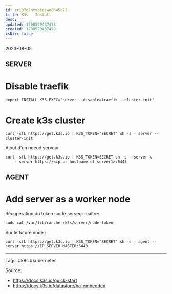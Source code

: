 ```yaml
---
id: zri37q2nxvpiejwn8h45c72
title: K3s   Install
desc: ''
updated: 1708520437478
created: 1708520437478
isDir: false
---
```

2023-08-05

## SERVER

# Disable traefik
```
export INSTALL_K3S_EXEC="server --disable=traefik --cluster-init"
```

# Create k3s cluster
```
curl -sfL https://get.k3s.io | K3S_TOKEN="SECRET" sh -s - server --cluster-init
```

Ajout d'un noeud serveur

```
curl -sfL https://get.k3s.io | K3S_TOKEN=SECRET sh -s - server \
    --server https://<ip or hostname of server1>:6443 
```
## AGENT 


# Add server as a worker node
Récupération du token  sur le serveur maitre:
```
sudo cat /var/lib/rancher/k3s/server/node-token
```

Sur le future node :
```
curl -sfL https://get.k3s.io | K3S_TOKEN="SECRET" sh -s - agent --server https://IP_SERVER_MASTER:6443
```



--- 
Tags: #k8s #kubernetes 

Source:
- https://docs.k3s.io/quick-start
- https://docs.k3s.io/datastore/ha-embedded